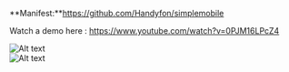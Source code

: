 **Manifest:**https://github.com/Handyfon/simplemobile</br>

Watch a demo here : https://www.youtube.com/watch?v=0PJM16LPcZ4

![Alt text](https://i.imgur.com/dS17b2U.png?raw=true "Custom Controls")</br>
![Alt text](https://i.imgur.com/2qeEaBw.png?raw=true "Responsive CSS")
